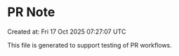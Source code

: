 # PR Note

Created at: Fri 17 Oct 2025 07:27:07 UTC

This file is generated to support testing of PR workflows.
